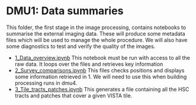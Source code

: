 # DMU1: Data summaries

This folder, the first stage in the image processing, contains notebooks to summarise the external imaging data. These will produce some metadata files which will be used to manage the whole procedure. We will also have some diagnostics to test and verify the quality of the images.

- [1_Data_overview.ipynb](1_Data_overview.ipynb) This notebook must be run with access to all the raw data. It loops over the files and retrieves key information
- [2_Survey_comparisons.ipynb](2_Survey_comparisons.ipynb) This files checks positions and displays some information retrieved in 1. We will need to use this when building processing runs in dmu4.
- [3_Tile_tracts_patches.ipynb](3_Tile_tracts_patches.ipynb) This generates a file containing all the HSC tracts and patches that cover a given VISTA tile.


